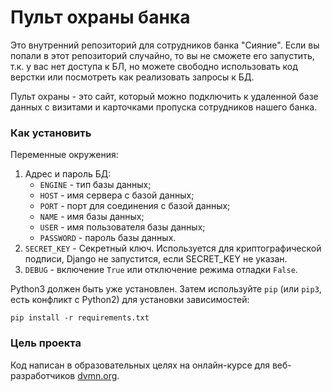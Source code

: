 # Пульт охраны банка

Это внутренний репозиторий для сотрудников банка "Сияние". 
Если вы попали в этот репозиторий случайно, то вы не сможете его запустить,
т.к. у вас нет доступа к БЛ, но можете свободно использовать код верстки или 
посмотреть как реализовать запросы к БД.

Пульт охраны - это сайт, который можно подключить к удаленной базе данных
с визитами и карточками пропуска сотрудников нашего банка.

### Как установить

Переменные окружения:

1. Адрес и пароль БД:
    - `ENGINE` - тип базы данных;
    - `HOST` - имя сервера с базой данных;
    - `PORT` - порт для соединения с базой данных;
    - `NAME` - имя базы данных;
    - `USER` - имя пользователя базы данных;
    - `PASSWORD` - пароль базы данных.
2. `SECRET_KEY` - Секретный ключ. Используется для криптографической подписи, 
   Django не запустится, если SECRET_KEY не указан.
3. `DEBUG` - включение `True` или отключение режима отладки `False`.

Python3 должен быть уже установлен. 
Затем используйте `pip` (или `pip3`, есть конфликт с Python2) для установки зависимостей:
```
pip install -r requirements.txt
```

### Цель проекта

Код написан в образовательных целях на онлайн-курсе для веб-разработчиков [dvmn.org](https://dvmn.org/).
 
